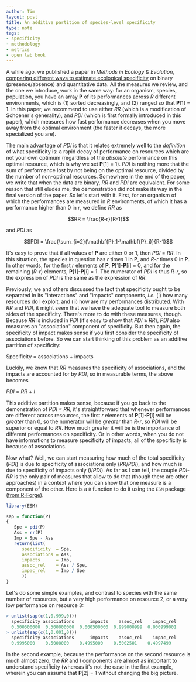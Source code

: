 ```yaml
---
author: Tim
layout: post
title: An additive partition of species-level specificity
type: note
tags:
- specificity
- methodology
- metrics
- open lab book
---
```


A while ago, we published a paper in *Methods in Ecology & Evolution*,
[comparing different ways to estimate ecological
specificity](http://timotheepoisot.fr/2012/01/19/measuring-ecological-specificity/)
on binary (presence/absence) and quantitative data. All the measures we
review, and the one we introduce, work in the same way: for an organism,
species, population, you have an array **P** of its performances across *R*
different environments, which is (1) sorted decreasingly, and (2) ranged so
that **P**[1] = 1. In this paper, we recommend to use either *RR* (which is
a modification of Schoener's generality), and *PDI* (which is first
formally introduced in this paper), which measures how fast
performance decreases when you move away from the optimal environment
(the faster it decays, the more specialized you are).

The main advantage of *PDI* is that it relates extremely well to the
*definition* of what specificity is: a rapid decay of performance on resources
which are not your own optimum (regardless of the *absolute* performance on
this optimal resource, which is why we set **P**[1] = 1). *PDI* is
nothing more that the sum of performance lost by not being on the optimal
resource, divided by the number of non-optimal resources. Somewhere in the end
of the paper, we write that when the data are binary, *RR* and *PDI* are
equivalent. For some reason that still eludes me, the demonstration did not
make its way in the final version of the paper. So let's start with it. First,
for an organism of which the performances are measured in *R*
environments, of which it has a performance higher than 0 in *r*, we
define *RR* as

$$RR = \frac{R-r}{R-1}$$

and *PDI* as

$$PDI = \frac{\sum_{i=2}(\mathbf{P}_1-\mathbf{P}_i)}{R-1}$$

It's easy to prove that if all values of **P** are either 0 or 1, then *PDI*
= *RR*. In this situation, the species in question has *r* times 1 in **P**,
and *R-r* times 0 in **P**. In other words, for the first *r* elements of
**P**, **P**[1]-**P**[i] = 0, and for the remaining (*R-r*) elements,
**P**[1]-**P**[i] = 1. The numerator of *PDI* is thus *R-r*, so the
expression of *PDI* is the same as the expression of *RR*.

Previously, we and others discussed the fact that specificity ought to be
separated in its "interactions" and "impacts" components, *i.e.* (i) how many
resources do I exploit, and (ii) how are my performances distributed. With *RR*
and *PDI*, it might seem that we have the adequate tool to measure both sides
of the specificity. There's more to do with these measures, though. Because
*RR* is included in *PDI* (it's easy to show that *PDI* &geq; *RR*), *PDI*
also measures an "association" component of specificity. But then again, the
specificity of impact makes sense if you first consider the specificity of
associations before. So we can start thinking of this problem as an additive
partition of specificity:

Specificity = associations + impacts

Luckily, we know that *RR* measures the specificity of associations, and the
impacts are accounted for by *PDI*, so in measurable terms, the above becomes

*PDI* = *RR* + *I*

This additive partition makes sense, because if you go back to the
demonstration of *PDI = RR*, it's straightforward that whenever performances
are different across resources, the first *r* elements of **P**[1]-**P**[i]
will be *greater* than 0, so the numerator will be *greater* than *R-r*, so
*PDI* will be superior or equal to *RR*. How much greater it will be is the
importance of different performances on specificity. Or in other words, when
you do not have informations to measure specificity of impacts, all of the
specificity is because of associations.

Now what? Well, we can start measuring how much of the total specificity
(*PDI*) is due to specificity of associations only (*RR*/*PDI*), and how much
is due to specificity of impacts only (*I*/*PDI*). As far as I can tell,
the couple *PDI*-*RR* is the only pair of measures that allow to do that
(though there are other approaches) in a context where you can show that one
measure is a component of the other.  Here is a `R` function to do it using the
`ESM` package ([from R-Forge](https://r-forge.r-project.org/R/?group_id=593)).

~~~ r
library(ESM)

sap = function(P)
{
   Spe = pdi(P)
   Ass = rr(P)
   Imp = Spe - Ass
   return(list(
      specificity  = Spe,
      associations = Ass,
      impacts      = Imp,
      assoc_rel    = Ass / Spe,
      impac_rel    = Imp / Spe
      ))
}
~~~

Let's do some simple examples, and contrast to species with the same number of
resources, but a very high performance on resource 2, or a very low performance
on resource 3:

~~~ r
> unlist(sap(c(1,0.999,0)))
  specificity associations      impacts    assoc_rel    impac_rel
  0.500500000  0.500000000  0.000500000  0.999000999  0.000999001
> unlist(sap(c(1,0.001,0)))
  specificity associations      impacts    assoc_rel    impac_rel
  0.9995000    0.5000000    0.4995000    0.5002501    0.4997499
~~~

In the second example, because the performance on the second resource is much
almost zero, the *RR* and *I* components are almost as important to understand
specificity (whereas it's not the case in the first example, wherein you can
assume that **P**[2] = 1 without changing the big picture.
